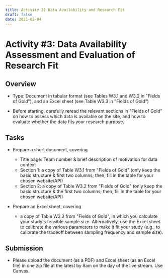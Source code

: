 ```yaml
---
title: Activity 3) Data Availability and Research Fit
draft: false
date: 2021-02-04
---
```


# Activity #3: Data Availability Assessment and Evaluation of Research Fit

## Overview

- Type: Document in tabular format (see Tables W3.1 and W3.2 in "Fields of Gold"), and an Excel sheet (see Table W3.3 in "Fields of Gold")

- Before starting, carefully reread the relevant sections in "Fields of Gold" on how to assess which data is available on the site, and how to evaluate whether the data fits your research purpose.

## Tasks

- Prepare a short document, covering
  - Title page: Team number & brief description of motivation for data context
  - Section 1: a copy of Table W3.1 from "Fields of Gold" (only keep the basic structure & first two columns; then, fill in the table for your chosen website/API)
  - Section 2: a copy of Table W3.2 from "Fields of Gold" (only keep the basic structure & the first two columns; then, fill in the table for your chosen website/API)

- Prepare an Excel sheet, covering
  - a copy of Table W3.3 from "Fields of Gold", in which you calculate your study's feasible sample size. Alternatively, use the Excel sheet to calibrate the various parameters to make it fit your study (e.g., to calibrate the tradeoff between sampling frequency and sample size).

## Submission

- Please upload the document (as a PDF) and Excel sheet (as an Excel file) in one zip file at the latest by 8am on the day of the live stream. Use Canvas.
